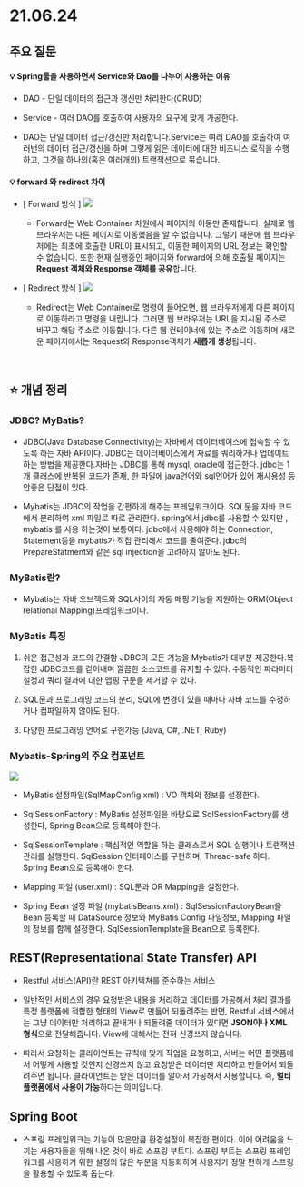 # 21.06.24

## 주요 질문

#### 💡 Spring툴을 사용하면서 Service와 Dao를 나누어 사용하는 이유

* DAO - 단일 데이터의 접근과 갱신만 처리한다(CRUD)
* Service - 여러 DAO를 호출하여 사용자의 요구에 맞게 가공한다.

* DAO는 단일 데이터 접근/갱신만 처리합니다.Service는 여러 DAO를 호출하여 여러번의 데이터 접근/갱신을 하며 그렇게 읽은 데이터에 대한 비즈니스 로직을 수행하고, 그것을 하나의(혹은 여러개의) 트랜잭션으로 묶습니다.

#### 💡 forward 와 redirect 차이
* [ Forward 방식 ]
  <img src ="https://img1.daumcdn.net/thumb/R1280x0/?scode=mtistory2&fname=https%3A%2F%2Fblog.kakaocdn.net%2Fdn%2Fb9U3fY%2FbtqyeoHglrc%2Fl6VDZbutBoO49LXwQEf8D1%2Fimg.png">
  * Forward는 Web Container 차원에서 페이지의 이동만 존재합니다. 실제로 웹 브라우저는 다른 페이지로 이동했음을 알 수 없습니다. 그렇기 때문에 웹 브라우저에는 최초에 호출한 URL이 표시되고, 이동한 페이지의 URL 정보는 확인할 수 없습니다. 또한 현재 실행중인 페이지와 forward에 의해 호출될 페이지는 **Request 객체와 Response 객체를 공유**합니다.

* [ Redirect 방식 ]
  <img src = "https://img1.daumcdn.net/thumb/R1280x0/?scode=mtistory2&fname=https%3A%2F%2Fblog.kakaocdn.net%2Fdn%2FF3O4A%2FbtqydA2GDYr%2FtgFznDMjbIe9YK2buOruvK%2Fimg.png">
  * Redirect는 Web Container로 명령이 들어오면, 웹 브라우저에게 다른 페이지로 이동하라고 명령을 내립니다. 그러면 웹 브라우저는 URL을 지시된 주소로 바꾸고 해당 주소로 이동합니다. 다른 웹 컨테이너에 있는 주소로 이동하며 새로운 페이지에서는 Request와 Response객체가 **새롭게 생성**됩니다.
<br/>

## ⭐ 개념 정리

### JDBC? MyBatis?
* JDBC(Java Database Connectivity)는 자바에서 데이터베이스에 접속할 수 있도록 하는 자바 API이다. JDBC는 데이터베이스에서 자료를 쿼리하거나 업데이트 하는 방법을 제공한다.자바는 JDBC를 통해 mysql, oracle에 접근한다. jdbc는 1개 클래스에 반복된 코드가 존재, 한 파일에 java언어와 sql언어가 있어 재사용성 등 안좋은 단점이 있다.

* Mybatis는 JDBC의 작업을 간편하게 해주는 프레임워크이다. SQL문을 자바 코드에서 분리하여 xml 파일로 따로 관리한다. spring에서 jdbc를 사용할 수 있지만 , mybatis 를 사용 하는것이 보통이다. jdbc에서 사용해야 하는 Connection, Statement등을 mybatis가 직접 관리해서 코드를 줄여준다. jdbc의 PrepareStatment와 같은 sql injection을 고려하지 않아도 된다.

### MyBatis란?
* Mybatis는 자바 오브젝트와 SQL사이의 자동 매핑 기능을 지원하는 ORM(Object relational Mapping)프레임워크이다.

### MyBatis 특징
1. 쉬운 접근성과 코드의 간결함 JDBC의 모든 기능을 Mybatis가 대부분 제공한다.복잡한 JDBC코드를 걷어내며 깔끔한 소스코드를 유지할 수 있다. 수동적인 파라미터 설정과 쿼리 결과에 대한 맵핑 구문을 제거할 수 있다.

2. SQL문과 프로그래밍 코드의 분리, SQL에 변경이 있을 때마다 자바 코드를 수정하거나 컴파일하지 않아도 된다.

3. 다양한 프로그래밍 언어로 구현가능 (Java, C#, .NET, Ruby)

### Mybatis-Spring의 주요 컴포넌트
<img src = "https://media.vlpt.us/images/changyeonyoo/post/3d9362bb-f4ec-49f0-9cfe-393aa59359d5/9919C9455C5D2DAF09.png">

* MyBatis 설정파일(SqlMapConfig.xml) : VO 객체의 정보를 설정한다.

* SqlSessionFactory : MyBatis 설정파일을 바탕으로 SqlSessionFactory를 생성한다, Spring Bean으로 등록해야 한다.

* SqlSessionTemplate : 핵심적인 역할을 하는 클래스로서 SQL 실행이나 트랜잭션 관리를 실행한다. SqlSession 인터페이스를 구현하며, Thread-safe 하다. Spring Bean으로 등록해야 한다.

* Mapping 파일 (user.xml) : SQL문과 OR Mapping을 설정한다.

* Spring Bean 설정 파일 (mybatisBeans.xml) : SqlSessionFactoryBean을 Bean 등록할 때 DataSource 정보와 MyBatis Config 파일정보, Mapping 파일의 정보를 함께 설정한다. SqlSessionTemplate을 Bean으로 등록한다.

## REST(Representational State Transfer) API
* Restful 서비스(API)란 REST 아키텍쳐를 준수하는 서비스
* 일반적인 서비스의 경우 요청받은 내용을 처리하고 데이터를 가공해서 처리 결과를 특정 플랫폼에 적합한 형태의 View로 만들어 되돌려주는 반면, Restful 서비스에서는 그냥 데이터만 처리하고 끝내거나 되돌려줄 데이터가 있다면 **JSON이나 XML 형식**으로 전달해줍니다. View에 대해서는 전혀 신경쓰지 않습니다.

* 따라서 요청하는 클라이언트는 규칙에 맞게 작업을 요청하고, 서버는 어떤 플랫폼에서 어떻게 사용할 것인지 신경쓰지 않고 요청받은 데이터만 처리하고 만들어서 되돌려주면 됩니다. 클라이언트는 받은 데이터를 알아서 가공해서 사용합니다. 즉, **멀티 플랫폼에서 사용이 가능**하다는 의미입니다.

## Spring Boot
* 스프링 프레임워크는 기능이 많은만큼 환경설정이 복잡한 편이다. 이에 어려움을 느끼는 사용자들을 위해 나온 것이 바로 스프링 부트다. 스프링 부트는 스프링 프레임워크를 사용하기 위한 설정의 많은 부분을 자동화하여 사용자가 정말 편하게 스프링을 활용할 수 있도록 돕는다.